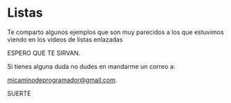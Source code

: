 # Listas
Te comparto algunos ejemplos que son muy parecidos a los que estuvimos viendo en los videos de listas enlazadas

ESPERO QUE TE SIRVAN.


Si tienes alguna duda no dudes en mandarme un correo a:

micaminodeprogramador@gmail.com.


SUERTE
